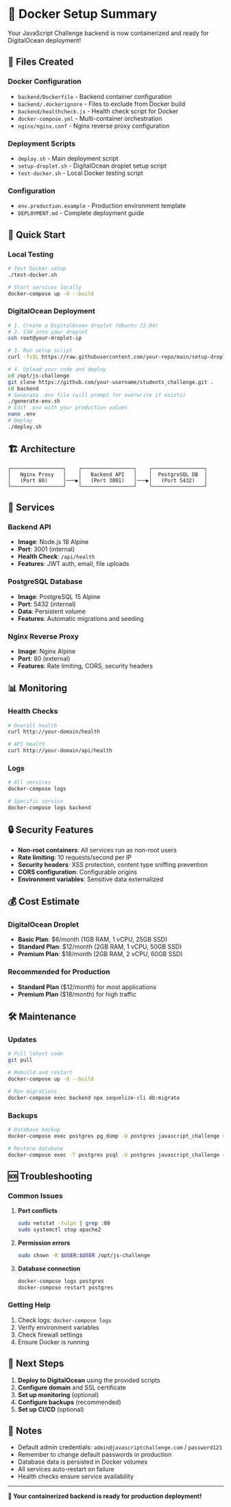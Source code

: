 # 🐳 Docker Setup Summary

Your JavaScript Challenge backend is now containerized and ready for DigitalOcean deployment!

## 📁 Files Created

### Docker Configuration
- `backend/Dockerfile` - Backend container configuration
- `backend/.dockerignore` - Files to exclude from Docker build
- `backend/healthcheck.js` - Health check script for Docker
- `docker-compose.yml` - Multi-container orchestration
- `nginx/nginx.conf` - Nginx reverse proxy configuration

### Deployment Scripts
- `deploy.sh` - Main deployment script
- `setup-droplet.sh` - DigitalOcean droplet setup script
- `test-docker.sh` - Local Docker testing script

### Configuration
- `env.production.example` - Production environment template
- `DEPLOYMENT.md` - Complete deployment guide

## 🚀 Quick Start

### Local Testing
```bash
# Test Docker setup
./test-docker.sh

# Start services locally
docker-compose up -d --build
```

### DigitalOcean Deployment
```bash
# 1. Create a DigitalOcean droplet (Ubuntu 22.04)
# 2. SSH into your droplet
ssh root@your-droplet-ip

# 3. Run setup script
curl -fsSL https://raw.githubusercontent.com/your-repo/main/setup-droplet.sh | bash

# 4. Upload your code and deploy
cd /opt/js-challenge
git clone https://github.com/your-username/students_challenge.git .
cd backend
# Generate .env file (will prompt for overwrite if exists)
./generate-env.sh
# Edit .env with your production values
nano .env
# Deploy
./deploy.sh
```

## 🏗️ Architecture

```
┌─────────────────┐    ┌─────────────────┐    ┌─────────────────┐
│   Nginx Proxy   │    │   Backend API   │    │  PostgreSQL DB  │
│   (Port 80)     │───▶│   (Port 3001)   │───▶│   (Port 5432)   │
└─────────────────┘    └─────────────────┘    └─────────────────┘
```

## 🔧 Services

### Backend API
- **Image**: Node.js 18 Alpine
- **Port**: 3001 (internal)
- **Health Check**: `/api/health`
- **Features**: JWT auth, email, file uploads

### PostgreSQL Database
- **Image**: PostgreSQL 15 Alpine
- **Port**: 5432 (internal)
- **Data**: Persistent volume
- **Features**: Automatic migrations and seeding

### Nginx Reverse Proxy
- **Image**: Nginx Alpine
- **Port**: 80 (external)
- **Features**: Rate limiting, CORS, security headers

## 📊 Monitoring

### Health Checks
```bash
# Overall health
curl http://your-domain/health

# API health
curl http://your-domain/api/health
```

### Logs
```bash
# All services
docker-compose logs

# Specific service
docker-compose logs backend
```

## 🔒 Security Features

- **Non-root containers**: All services run as non-root users
- **Rate limiting**: 10 requests/second per IP
- **Security headers**: XSS protection, content type sniffing prevention
- **CORS configuration**: Configurable origins
- **Environment variables**: Sensitive data externalized

## 💰 Cost Estimate

### DigitalOcean Droplet
- **Basic Plan**: $6/month (1GB RAM, 1 vCPU, 25GB SSD)
- **Standard Plan**: $12/month (2GB RAM, 1 vCPU, 50GB SSD)
- **Premium Plan**: $18/month (2GB RAM, 2 vCPU, 60GB SSD)

### Recommended for Production
- **Standard Plan** ($12/month) for most applications
- **Premium Plan** ($18/month) for high traffic

## 🛠️ Maintenance

### Updates
```bash
# Pull latest code
git pull

# Rebuild and restart
docker-compose up -d --build

# Run migrations
docker-compose exec backend npx sequelize-cli db:migrate
```

### Backups
```bash
# Database backup
docker-compose exec postgres pg_dump -U postgres javascript_challenge > backup.sql

# Restore database
docker-compose exec -T postgres psql -U postgres javascript_challenge < backup.sql
```

## 🆘 Troubleshooting

### Common Issues

1. **Port conflicts**
   ```bash
   sudo netstat -tulpn | grep :80
   sudo systemctl stop apache2
   ```

2. **Permission errors**
   ```bash
   sudo chown -R $USER:$USER /opt/js-challenge
   ```

3. **Database connection**
   ```bash
   docker-compose logs postgres
   docker-compose restart postgres
   ```

### Getting Help

1. Check logs: `docker-compose logs`
2. Verify environment variables
3. Check firewall settings
4. Ensure Docker is running

## 🎯 Next Steps

1. **Deploy to DigitalOcean** using the provided scripts
2. **Configure domain** and SSL certificate
3. **Set up monitoring** (optional)
4. **Configure backups** (recommended)
5. **Set up CI/CD** (optional)

## 📝 Notes

- Default admin credentials: `admin@javascriptchallenge.com` / `password123`
- Remember to change default passwords in production
- Database data is persisted in Docker volumes
- All services auto-restart on failure
- Health checks ensure service availability

---

**🎉 Your containerized backend is ready for production deployment!** 
